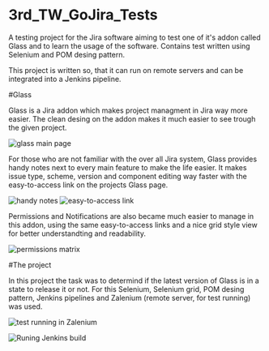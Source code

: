 # 3rd_TW_GoJira_Tests

A testing project for the Jira software aiming to test one of it's addon called Glass and to learn the usage of the software.
Contains test written using Selenium and POM desing pattern.

This project is written so, that it can run on remote servers and can be integrated into a Jenkins pipeline.

#Glass

Glass is a Jira addon which makes project managment in Jira way more easier. The clean desing on the addon makes it much easier to see trough the given project.

![glass main page](https://i.imgur.com/a8nNhQB.png)

For those who are not familiar with the over all Jira system, Glass provides handy notes next to every main feature to make the life easier. It makes issue type, scheme, version
and component editing way faster with the easy-to-access link on the projects Glass page.

![handy notes](https://i.imgur.com/RR5JDJd.png)
![easy-to-access link](https://i.imgur.com/j2IseZh.png)


Permissions and Notifications are also became much easier to manage in this addon, using the same easy-to-access links and a nice grid style view for better understandting
and readability.

![permissions matrix](https://i.imgur.com/Km3wfoN.png)


#The project

In this project the task was to determind if the latest version of Glass is in a state to release it or not. For this Selenium, Selenium grid, POM desing pattern, Jenkins pipelines and Zalenium (remote server, for test running) was used.

![test running in Zalenium](https://i.imgur.com/NqKBfpS.png)



![Runing Jenkins build](https://i.imgur.com/2ecTvLr.png)


